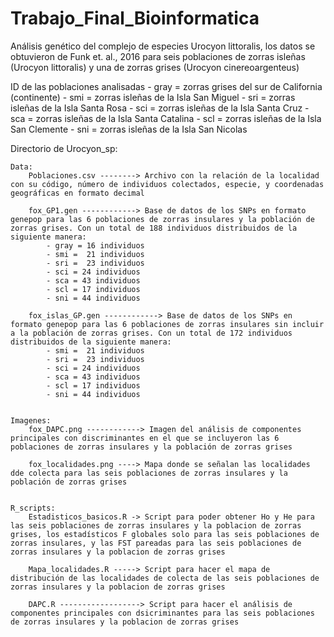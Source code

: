 # Trabajo_Final_Bioinformatica

Análisis genético del complejo de especies Urocyon littoralis, los datos se obtuvieron de Funk et. al., 2016 para seis poblaciones de zorras isleñas (Urocyon littoralis) y una de zorras grises (Urocyon cinereoargenteus)

ID de las poblaciones analisadas 
	- gray = zorras grises del sur de California (continente) 
	- smi = zorras isleñas de la Isla San Miguel 
	- sri = zorras isleñas de la Isla Santa Rosa 
	- sci = zorras isleñas de la Isla Santa Cruz
	- sca = zorras isleñas de la Isla Santa Catalina
	- scl = zorras isleñas de la Isla San Clemente
	- sni = zorras isleñas de la Isla San Nicolas


Directorio de Urocyon_sp: 

	Data: 
		Poblaciones.csv --------> Archivo con la relación de la localidad con su código, número de individuos colectados, especie, y coordenadas geográficas en formato decimal 
		
		fox_GP1.gen ------------> Base de datos de los SNPs en formato genepop para las 6 poblaciones de zorras insulares y la población de zorras grises. Con un total de 188 individuos distribuidos de la siguiente manera: 
			- gray = 16 individuos 
			- smi =  21 individuos
			- sri =  23 individuos
			- sci = 24 individuos 
			- sca = 43 individuos
			- scl = 17 individuos
			- sni = 44 individuos

		fox_islas_GP.gen ------------> Base de datos de los SNPs en formato genepop para las 6 poblaciones de zorras insulares sin incluir a la población de zorras grises. Con un total de 172 individuos distribuidos de la siguiente manera: 			 
			- smi =  21 individuos
			- sri =  23 individuos
			- sci = 24 individuos 
			- sca = 43 individuos
			- scl = 17 individuos
			- sni = 44 individuos


	Imagenes:
		fox_DAPC.png ------------> Imagen del análisis de componentes principales con discriminantes en el que se incluyeron las 6 poblaciones de zorras insulares y la población de zorras grises 

		fox_localidades.png ----> Mapa donde se señalan las localidades dde colecta para las seis poblaciones de zorras insulares y la población de zorras grises


	R_scripts:
		Estadisticos_basicos.R -> Script para poder obtener Ho y He para las seis poblaciones de zorras insulares y la poblacion de zorras grises, los estadísticos F globales solo para las seis poblaciones de zorras insulares, y las FST pareadas para las seis poblaciones de zorras insulares y la poblacion de zorras grises 
		
		Mapa_localidades.R -----> Script para hacer el mapa de distribución de las localidades de colecta de las seis poblaciones de zorras insulares y la poblacion de zorras grises
		
		DAPC.R ------------------> Script para hacer el análisis de componentes principales con dsicriminantes para las seis poblaciones de zorras insulares y la poblacion de zorras grises
